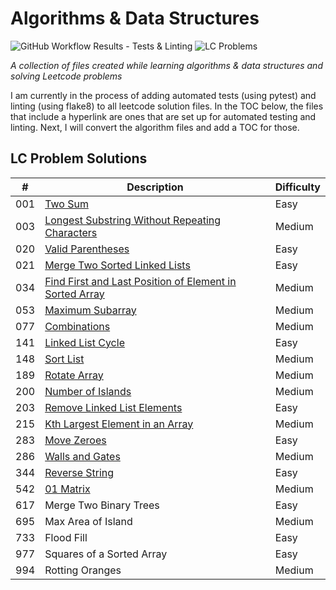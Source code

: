 # Algorithms & Data Structures

![GitHub Workflow Results - Tests & Linting](https://github.com/andrewt110216/algorithms-and-data-structures/actions/workflows/run_tests_linting.yml/badge.svg) ![LC Problems](https://img.shields.io/badge/LC%20Problems-22-blue)

<em>A collection of files created while learning algorithms & data structures and solving Leetcode problems</em>

I am currently in the process of adding automated tests (using pytest) and linting (using flake8) to all leetcode solution files. In the TOC below, the files that include a hyperlink are ones that are set up for automated testing and linting. Next, I will convert the algorithm files and add a TOC for those.

## LC Problem Solutions

|  #  | Description | Difficulty |
| --- | --- | --- |
| 001 | [Two Sum](https://github.com/andrewt110216/algorithms-and-data-structures/blob/main/leetcode/p001_solution.py) | Easy |
| 003 | [Longest Substring Without Repeating Characters](https://github.com/andrewt110216/algorithms-and-data-structures/blob/main/leetcode/p003_solution.py) | Medium |
| 020 | [Valid Parentheses](https://github.com/andrewt110216/algorithms-and-data-structures/blob/main/leetcode/p020_solution.py) | Easy |
| 021 | [Merge Two Sorted Linked Lists](https://github.com/andrewt110216/algorithms-and-data-structures/blob/main/leetcode/p021_solution.py) | Easy |
| 034 | [Find First and Last Position of Element in Sorted Array](https://github.com/andrewt110216/algorithms-and-data-structures/blob/main/leetcode/p034_solution.py) | Medium |
| 053 | [Maximum Subarray](https://github.com/andrewt110216/algorithms-and-data-structures/blob/main/leetcode/p053_solution.py) | Medium |
| 077 | [Combinations](https://github.com/andrewt110216/algorithms-and-data-structures/blob/main/leetcode/p077_solution.py) | Medium |
| 141 | [Linked List Cycle](https://github.com/andrewt110216/algorithms-and-data-structures/blob/main/leetcode/p141_solution.py) | Easy |
| 148 | [Sort List](https://github.com/andrewt110216/algorithms-and-data-structures/blob/main/leetcode/p148_solution.py) | Medium |
| 189 | [Rotate Array](https://github.com/andrewt110216/algorithms-and-data-structures/blob/main/leetcode/p189_solution.py) | Medium |
| 200 | [Number of Islands](https://github.com/andrewt110216/algorithms-and-data-structures/blob/main/leetcode/p200_solution.py) | Medium |
| 203 | [Remove Linked List Elements](https://github.com/andrewt110216/algorithms-and-data-structures/blob/main/leetcode/p203_solution.py) | Easy |
| 215 | [Kth Largest Element in an Array](https://github.com/andrewt110216/algorithms-and-data-structures/blob/main/leetcode/p215_solution.py) | Medium |
| 283 | [Move Zeroes](https://github.com/andrewt110216/algorithms-and-data-structures/blob/main/leetcode/p283_solution.py) | Easy |
| 286 | [Walls and Gates](https://github.com/andrewt110216/algorithms-and-data-structures/blob/main/leetcode/p286_solution.py) | Medium |
| 344 | [Reverse String](https://github.com/andrewt110216/algorithms-and-data-structures/blob/main/leetcode/p344_solution.py) | Easy |
| 542 | [01 Matrix](https://github.com/andrewt110216/algorithms-and-data-structures/blob/main/leetcode/p542_solution.py) | Medium |
| 617 | Merge Two Binary Trees | Easy |
| 695 | Max Area of Island | Medium |
| 733 | Flood Fill | Easy |
| 977 | Squares of a Sorted Array | Easy |
| 994 | Rotting Oranges | Medium |
